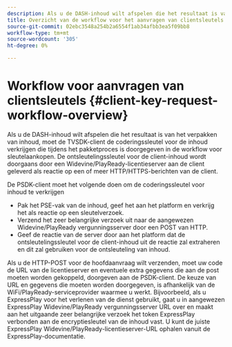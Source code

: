 ```yaml
---
description: Als u de DASH-inhoud wilt afspelen die het resultaat is van het verpakken van inhoud, moet de TVSDK-client de coderingssleutel voor de inhoud verkrijgen die tijdens het pakketproces is doorgegeven in de workflow voor sleutelaankopen. De ontsleutelingssleutel voor de client-inhoud wordt doorgaans door een Widevine/PlayReady-licentieserver aan de client geleverd als reactie op een of meer HTTP/HTTPS-berichten van de client.
title: Overzicht van de workflow voor het aanvragen van clientsleutels
source-git-commit: 02ebc3548a254b2a6554f1ab34afbb3ea5f09bb8
workflow-type: tm+mt
source-wordcount: '305'
ht-degree: 0%

---
```


# Workflow voor aanvragen van clientsleutels {#client-key-request-workflow-overview}

Als u de DASH-inhoud wilt afspelen die het resultaat is van het verpakken van inhoud, moet de TVSDK-client de coderingssleutel voor de inhoud verkrijgen die tijdens het pakketproces is doorgegeven in de workflow voor sleutelaankopen. De ontsleutelingssleutel voor de client-inhoud wordt doorgaans door een Widevine/PlayReady-licentieserver aan de client geleverd als reactie op een of meer HTTP/HTTPS-berichten van de client.

De PSDK-client moet het volgende doen om de coderingssleutel voor inhoud te verkrijgen

* Pak het PSE-vak van de inhoud, geef het aan het platform en verkrijg het als reactie op een sleutelverzoek.
* Verzend het zeer belangrijke verzoek uit naar de aangewezen Widevine/PlayReady vergunningsserver door een POST van HTTP.
* Geef de reactie van de server door aan het platform dat de ontsleutelingssleutel voor de client-inhoud uit de reactie zal extraheren en dit zal gebruiken voor de ontsleuteling van inhoud.

Als u de HTTP-POST voor de hoofdaanvraag wilt verzenden, moet uw code de URL van de licentieserver en eventuele extra gegevens die aan de post moeten worden gekoppeld, doorgeven aan de PSDK-client. De keuze van URL en gegevens die moeten worden doorgegeven, is afhankelijk van de WiFi/PlayReady-serviceprovider waarmee u werkt. Bijvoorbeeld, als u ExpressPlay voor het verlenen van de dienst gebruikt, gaat u in aangewezen ExpressPlay Widevine/PlayReady vergunningsserver URL over en maakt aan het uitgaande zeer belangrijke verzoek het token ExpressPlay verbonden aan de encryptiesleutel van de inhoud vast. U kunt de juiste ExpressPlay Widevine/PlayReady-licentieserver-URL ophalen vanuit de ExpressPlay-documentatie.
